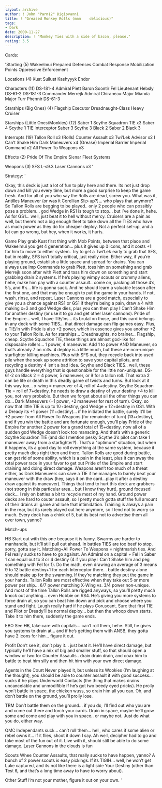 ```yaml
---
layout: archive
author: ! John "Parn12" Digiovanni
title: ! "Greased Monkey Rolls (mmm    delicious)"
tags:
- Dark
date: 2000-11-27
description: ! "Monkey Ties with a side of bacon, please."
rating: 3.5
---
```

Cards: 

'Starting (5)
Wakeelmui
Prepared Defenses
Combat Response
Mobilization Points
Oppressive Enforcement

Locations (4)
Kuat
Sullust
Kashyyyk
Endor

Characters (11)
DS-181-4
Admiral Piett
Baron Soontir Fel
Lieutenant Hebsly
DS-61-2
DS-181-3
Commander Merrejk
Admiral Chiraneau
Major Mianda
Major Turr Phennir
DS-61-3

Starships (Big Ones) (4)
Flagship Executor
Dreadnaught-Class Heavy Cruiser

Starships (Little Ones/Monkies) (12)
Saber 1
Scythe Squadron TIE x3
Saber 4
Scythe 1
TIE Interceptor
Saber 3
Scythe 3
Black 2
Saber 2
Black 3

Interrupts (19)
Tallon Roll x3 (Rolls)
Counter Assault x3
Twi’Lek Advisor x2
I Can’t Shake Him
Dark Maneuvers x4 (Grease)
Imperial Barrier
Imperial Command x2
All Power To Weapons x3

Effects (2)
Pride Of The Empire
Sienar Fleet Systems

Weapons (3)
SFS L-s9.3 Laser Cannons x3 '

Strategy: '

Okay, this deck is just a lot of fun to play here and there.  Its not just drop down and kill you every time, but more a good surprise to keep the game fresh.	And for all of you who say the Rolls are dead, screw you.  What was it, Antilles Maneuver (or was it Corellian Slip-up?)... who plays that anymore?  So Tallon Rolls are begging to be played.. only 2 people who can possibly pose a problem... god Wedge in RS1 is tough to stop... but I’ve done it, hehe.  As for GS1... well, just beat it to hell without mercy.  Cruisers are a pain as well, but there’s not a big enough fleet to take down all the TIES who have as much power as they do for cheaper deploy.  Not a perfect set-up, and a lot can go wrong, but hey, when it works, it hurts.

Game Play
grab Kuat first thing with Mob Points, between that place and Wakeelmui you get 4 generation... plus it gives up 0 icons, and it costs +1 for him to move to either system.  Try to get a Twi’Lek early to grab that SFS, but in reality, SFS isn’t totally critical, just really nice.  Either way, if you’re playing ground, establish a little space and spread for drains.  You can always use Imp Commands to grab Piett, toss him on something and grab Merrejk soon after with Piett and toss him down on something and start grabbing drain 2 systems.  If he’s playing wimpy scouts or crummy aliens, hehe, make him pay with a counter assault.. come on, packing all those 4’s, 5’s, and 6’s... life is gonna suck.  And he should learn a valuable lesson after the first one, and that may be enough to put the game in your hands.  If not, wash, rinse, and repeat.  Laser Cannons are a good match, especially to give you a chance against RS1 or GS1 if they’re being a pain, draw a 4 with making x=3 and god Wedge dies, plus you can then play I Can’t Shake Him for another destiny (or use it to go and get other laser cannons).  Pride of the Empire... well, I have TIE/lns... its brutal on those, and this card belongs in any deck with some TIES... that direct damage can flip games easy.	Plus, a TIE/ln with Pride is also +2 power, which in essence gives you another +2 to your Tallon Rolls.  As for starships... Dreadnaughts, no brainer... Flagship, cheap.  Scythe Squadron TIE, these things are almost god-like for disposable rollers... 1 power, 4 maneuver.  Add 1 to power AND Maneuver, so that’s already 7 on rolls.  4 deploy is a little much, but these are non-unique starfighter killing machines.  Plus with SFS out, they recycle back into used pile when the soak up some attrition to save your capital pilots, and recycling a destiny 4 isn’t a bad idea.	Scythe and Black TIES.. well, these guys handle everything that is questionable for the little non-uniques.  DS-61-2 on Black 2 = 4 power, 5 maneuver, or 9 for a tallon roll.	That extra 2 can be life or death in this deadly game of twists and turns.  But look at it this way too... x-wing = maneuver of 4, roll of 4+destiny.  Scythe Squadron Tie = roll of 7+destiny, he needs to draw a destiny of your destiny +4 to kill you, not very probable.  But then we forget about all the other things you can do... Dark Maneuvers (+1 power, +2 maneuver for rest of turn).  Okay, so now that little TIE is up to 10+destiny, god Wedge = 12+destiny in GS1.  With a Dready its +1 power (11+destiny)... if he initiated the battle, surely it’ll be +2 power from All Power To Weapons (for remainder of turn) (13+destiny), and if you win the battle and are fortunate enough, you’ll play Pride of the Empire for another 2 power for a grand total of 15+destiny, now all of a sudden god Wedge doesn’t look too manacing.  And that’s with a generic Scythe Squadron TIE (and did I mention pesky Scythe 3’s pilot can take 1 maneuver away from a starfighter?).  That’s a "optimum" situation, but when it happens, its a good day to roll everything at the same system, because it pretty much dies right then and there.  Tallon Rolls are good during battle, can get rid of some ability, which is a pain in the least, plus it can sway the total power race in your favor to get out Pride of the Empire and start draining and doing direct damage.  Weapons aren’t too much of a threat either, as Dark Maneuvers can save a TIE if he manages to barely beat your maneuver with the draw (hey, says it on the card...play it after a destiny draw against its maneuver).  Things that tend to hurt this deck are grabbers (not strong in this particular area... but I know they hurt), ground focused deck... I rely on battles a bit to recycle most of my hand.  Ground power decks are hard to couter assault, so I pretty much gotta stuff the full amount of their drains all game and lose that intimidation.  Training is always a pain in the rear, but its rarely played out here anymore, so I tend not to worry so much.  Every deck has a chink of 5, but its best not to advertise them all over town, yanno?

Match-ups

HB
Start out with this one because it is funny.  Swarms are harder to manhandle, but it’ll still pull out ahead.  In battles TIES are too beef to stop, sorry, gotta say it.	Matching+All Power To Weapons = nightmarish ties.  And Fel really sucks to have to go against.	An Admiral on a capital + Fel in Saber 1 can equal out to 3 or 4 destiny (4 if you play I Can’t Shake him and peg something with Fel for 1).  Do the math, even drawing an average of 3 means 9 to 12 battle destiny+1 for each Interceptor there... battle destiny alone should make up for the swarming.  If they’re matching they put the game in your hands.  Tallon Rolls are most effective when they take out 5 or more power per ship... 6/7 power matching X-Wing vs. 3/4 power non-unique.	And most of the time Tallon Rolls are rigged anyways, so you’ll pretty much knock out anything... even Hobbie on RS4.  He’s giving you more systems to force drain at, so you can beat him down and pick and choose where you stand and fight.  Laugh really hard if he plays Coruscant.  Sure that first TIE and Pilot or Dready’ll be normal deploy... but then the whoop down starts.  Take it to him there, suddenly the game ends.

EBO
See HB, take care with capitals... can’t roll them, hehe.	Still, he gives you systems to drain at... and if he’s getting them with ANSB, they gotta have 2 icons for him... figure it out.

Profit
Don’t see it, don’t play it... just beat it.	He’ll have direct damage, but typically he’ll have a mix of big and smaller stuff, so that should open a window or two for Counter Assaults.. drain drain drain, and coax him to battle to beat him silly and then hit him with your own direct damage.

Agents in the Court
Never played it, but unless its Wookies (I’m laughing at the thought), you should be able to counter assault it with good success... sucks if he plays Underworld Contacts (the thing that makes drains uncancelable and unmodifible if he’s got two beedy eyed pricks).  He prolly won’t battle in space, the chicken wuss, so drain him all you can.  Oh, and don’t battle on the ground, you’ll prolly lose.

TRM
Don’t battle them on the ground... if you do, I’ll find out who you are and come out there and torch your cards.  Drain in space, maybe he’ll grow some and come and play with you in space.. or maybe not.  Just do what you do, either way.

QMC
Independants suck... can’t roll them... hell, who cares if some alien or rebel owns it... if it flies, shoot it down I say.  Ah well, decipher had to go and take most of the fun out of it.  Live with it, should still be able to do some damage.  Laser Cannons in the clouds is fun

Scouts
Whee  Counter Assaults, that really sucks to have happen, yanno?  A bunch of 2 power scouts is easy pickings.	If its TIGIH... well, he won’t get Luke captured, and its not like there is a light side Your Destiny (other than Test 6, and that’s a long time away to have to worry about).

Other Stuff
I’m not your mother, figure it out on your own. '